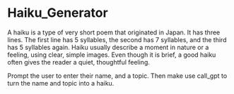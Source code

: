 # Haiku_Generator
A haiku is a type of very short poem that originated in Japan. It has three lines. The first line has 5 syllables, the second has 7 syllables, and the third has 5 syllables again. Haiku usually describe a moment in nature or a feeling, using clear, simple images. Even though it is brief, a good haiku often gives the reader a quiet, thoughtful feeling.



Prompt the user to enter their name, and a topic. Then make use call_gpt to turn the name and topic into a haiku.
